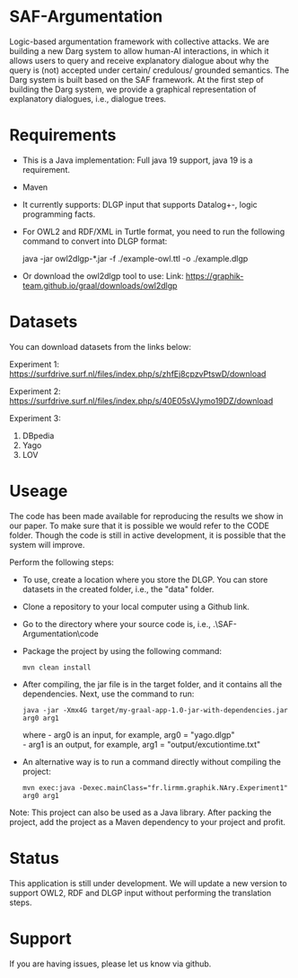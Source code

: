 # SAF-Argumentation
Logic-based argumentation framework with collective attacks. We are building a new Darg system to allow human-AI interactions, in which it allows users to query and receive explanatory dialogue about why the query is (not) accepted under certain/ credulous/ grounded semantics. The Darg system is built based on the SAF framework. At the first step of building the Darg system, we provide a graphical representation of explanatory dialogues, i.e., dialogue trees.

# Requirements
- This is a Java implementation: Full java 19 support, java 19 is a requirement.
- Maven
- It currently supports: DLGP input that supports Datalog+-, logic programming facts.
- For OWL2 and RDF/XML in Turtle format, you need to run the following command to convert into DLGP format:
  
    java -jar owl2dlgp-*.jar -f ./example-owl.ttl -o ./example.dlgp

- Or download the owl2dlgp tool to use:
Link: https://graphik-team.github.io/graal/downloads/owl2dlgp

# Datasets
You can download datasets from the links below:

Experiment 1: https://surfdrive.surf.nl/files/index.php/s/zhfEj8cpzvPtswD/download

Experiment 2: https://surfdrive.surf.nl/files/index.php/s/40E05sVJymo19DZ/download

Experiment 3:
1. DBpedia 
2. Yago
3. LOV

# Useage
The code has been made available for reproducing the results we show in our paper. To make sure that it is possible we would refer to the CODE folder.
Though the code is still in active development, it is possible that the system will improve.

Perform the following steps:
- To use, create a location where you store the DLGP. You can store datasets in the created folder, i.e., the "data" folder.
- Clone a repository to your local computer using a Github link.
- Go to the directory where your source code is, i.e., .\SAF-Argumentation\code
- Package the project by using the following command:
  
      mvn clean install
  
- After compiling, the jar file is in the target folder, and it contains all the dependencies. Next, use the command to run:
  
      java -jar -Xmx4G target/my-graal-app-1.0-jar-with-dependencies.jar arg0 arg1
  
  where - arg0 is an input, for example, arg0 = "yago.dlgp"  
       - arg1 is an output, for example, arg1 = "output/excutiontime.txt"
  
- An alternative way is to run a command directly without compiling the project:
  
      mvn exec:java -Dexec.mainClass="fr.lirmm.graphik.NAry.Experiment1" arg0 arg1
  
Note: This project can also be used as a Java library. After packing the project, add the project as a Maven dependency to your project and profit.

# Status
This application is still under development. We will update a new version to support OWL2, RDF and DLGP input without performing the translation steps. 

# Support
If you are having issues, please let us know via github.



